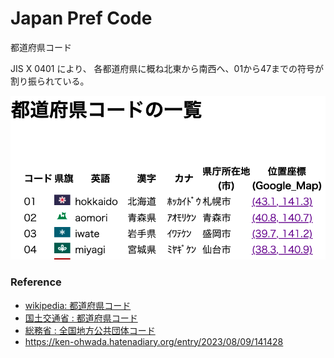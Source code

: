 Japan Pref Code
===============

都道府県コード

JIS X 0401 により、
各都道府県に概ね北東から南西へ、01から47までの符号が割り振られている。

![japan pref code](https://github.com/ohwada/World_Countries/blob/main/japan_municipaliy/japan_pref_code/screenshots/japan_pref_code_list.png)

### Reference 

- [wikipedia: 都道府県コード](https://ja.m.wikipedia.org/wiki/%E5%85%A8%E5%9B%BD%E5%9C%B0%E6%96%B9%E5%85%AC%E5%85%B1%E5%9B%A3%E4%BD%93%E3%82%B3%E3%83%BC%E3%83%89#%E9%83%BD%E9%81%93%E5%BA%9C%E7%9C%8C%E3%82%B3%E3%83%BC%E3%83%89)
- [国土交通省 : 都道府県コード](https://nlftp.mlit.go.jp/ksj/gml/codelist/PrefCd.html)
- [総務省 : 全国地方公共団体コード](https://www.soumu.go.jp/denshijiti/code.html)
- https://ken-ohwada.hatenadiary.org/entry/2023/08/09/141428


